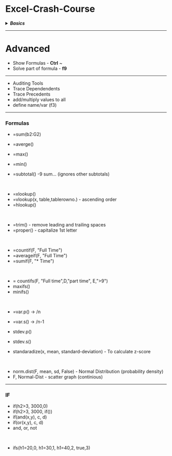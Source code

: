 # Excel-Crash-Course

<details close>
  <summary><b><i>Basics </i></b></summary>

1. Quick Access Toolbar
2. Ribbon Menu
3. Shortcut Menu/ Mini Toolbar

Every **workbook**(file) has atleast one **worksheet**<br/>
Every worksheet has same no. of row and col<br/>
Numbers/formula/date are right aligned<br/>

* Fill Pointer
* Merge and center
* Insert/delete/hide/unhide
* Move/copy/cut
* pivot table
* Custom Data Types/ power BI
* Security
* Sharing/Tracking

### Date and Time

### Shortcuts
* Auto Sum - **alt =**
* Format Cells - **ctrl 1**
* Chart - **alt f1** / **alt f11**
* Edges - **Cntrl . **

</details>

<hr/>

# Advanced

* Show Formulas - **Ctrl** ~
* Solve part of formula - **f9**
<hr/>

* Auditing Tools
* Trace Dependendents
* Trace Precedents
* add/multiply values to all
* define name/var (f3)



<hr/>

### Formulas
* =sum(b2:G2)
* =averge()
* =max()
* =min()

* =subtotal() -9 sum... (ignores other subtotals)

<br/>

* =xlookup()
* =vlookup(x, table,tablerowno.) - ascending order
* =hlookup()

<br/>

* =trim() - remove leading and trailing spaces
* =proper() - capitalize 1st letter

<br/>

* =countif(F, "Full Time")
* =averageif(F, "Full Time")
* =sumif(F, "* Time")

<br/>

* = countifs(F, "Full time",D,"part time", E,">9")
* maxifs()
* minifs()

<br/>

* =var.p() -> /n
* =var.s() -> /n-1

* stdev.p()
* stdev.s()

* standaradize(x, mean, standard-deviation) - To calculate z-score

<br/>

* norm.dist(F, mean, sd, False) - Normal Distribution (probability density)
* F, Normal-Dist - scatter graph (continious)

<hr/>

### IF
* if(h2>3, 3000,0)
* if(h2>3, 3000, if())
* if(and(x,y), c, d)
* if(or(x,y), c, d)
* and, or, not

<br/>

*  ifs(h1=20,0, h1=30,1, h1=40,2, true,3)

